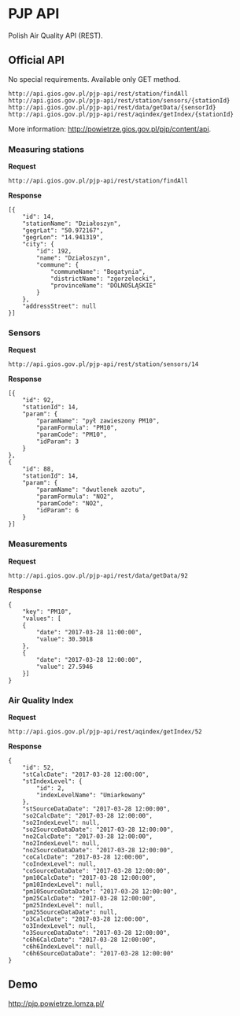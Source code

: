 # PJP API
Polish Air Quality API (REST).

## Official API
No special requirements. Available only GET method.
```
http://api.gios.gov.pl/pjp-api/rest/station/findAll
http://api.gios.gov.pl/pjp-api/rest/station/sensors/{stationId}
http://api.gios.gov.pl/pjp-api/rest/data/getData/{sensorId}
http://api.gios.gov.pl/pjp-api/rest/aqindex/getIndex/{stationId}
```
More information: http://powietrze.gios.gov.pl/pjp/content/api.

### Measuring stations

**Request**
```
http://api.gios.gov.pl/pjp-api/rest/station/findAll
```
**Response**
```
[{
    "id": 14,
    "stationName": "Działoszyn",
    "gegrLat": "50.972167",
    "gegrLon": "14.941319",
    "city": {
        "id": 192,
        "name": "Działoszyn",
        "commune": {
            "communeName": "Bogatynia",
            "districtName": "zgorzelecki",
            "provinceName": "DOLNOŚLĄSKIE"
        }
    },
    "addressStreet": null
}]
```

### Sensors

**Request**
```
http://api.gios.gov.pl/pjp-api/rest/station/sensors/14
```

**Response**

```
[{
    "id": 92,
    "stationId": 14,
    "param": {
        "paramName": "pył zawieszony PM10",
        "paramFormula": "PM10",
        "paramCode": "PM10",
        "idParam": 3
    }
},
{
    "id": 88,
    "stationId": 14,
    "param": {
        "paramName": "dwutlenek azotu",
        "paramFormula": "NO2",
        "paramCode": "NO2",
        "idParam": 6
    }
}]
```

### Measurements

**Request**
```
http://api.gios.gov.pl/pjp-api/rest/data/getData/92
```

**Response**

```
{
    "key": "PM10",
    "values": [
    {
        "date": "2017-03-28 11:00:00",
        "value": 30.3018
    },
    {
        "date": "2017-03-28 12:00:00",
        "value": 27.5946
    }]
}
```

### Air Quality Index

**Request**
```
http://api.gios.gov.pl/pjp-api/rest/aqindex/getIndex/52
```

**Response**

```
{
    "id": 52,
    "stCalcDate": "2017-03-28 12:00:00",
    "stIndexLevel": {
        "id": 2,
        "indexLevelName": "Umiarkowany"
    },
    "stSourceDataDate": "2017-03-28 12:00:00",
    "so2CalcDate": "2017-03-28 12:00:00",
    "so2IndexLevel": null,
    "so2SourceDataDate": "2017-03-28 12:00:00",
    "no2CalcDate": "2017-03-28 12:00:00",
    "no2IndexLevel": null,
    "no2SourceDataDate": "2017-03-28 12:00:00",
    "coCalcDate": "2017-03-28 12:00:00",
    "coIndexLevel": null,
    "coSourceDataDate": "2017-03-28 12:00:00",
    "pm10CalcDate": "2017-03-28 12:00:00",
    "pm10IndexLevel": null,
    "pm10SourceDataDate": "2017-03-28 12:00:00",
    "pm25CalcDate": "2017-03-28 12:00:00",
    "pm25IndexLevel": null,
    "pm25SourceDataDate": null,
    "o3CalcDate": "2017-03-28 12:00:00",
    "o3IndexLevel": null,
    "o3SourceDataDate": "2017-03-28 12:00:00",
    "c6h6CalcDate": "2017-03-28 12:00:00",
    "c6h6IndexLevel": null,
    "c6h6SourceDataDate": "2017-03-28 12:00:00"
}
```

## Demo
http://pjp.powietrze.lomza.pl/
